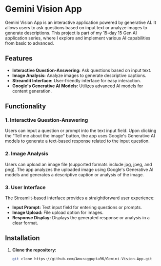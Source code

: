 # Gemini Vision App

Gemini Vision App is an interactive application powered by generative AI. It allows users to ask questions based on input text or analyze images to generate descriptions. This project is part of my 15-day 15 Gen AI application series, where I explore and implement various AI capabilities from basic to advanced.

## Features

- **Interactive Question-Answering:** Ask questions based on input text.
- **Image Analysis:** Analyze images to generate descriptive captions.
- **Streamlit Interface:** User-friendly interface for easy interaction.
- **Google's Generative AI Models:** Utilizes advanced AI models for content generation.

## Functionality

### 1. Interactive Question-Answering

Users can input a question or prompt into the text input field. Upon clicking the "Tell me about the image" button, the app uses Google's Generative AI models to generate a text-based response related to the input question.

### 2. Image Analysis

Users can upload an image file (supported formats include jpg, jpeg, and png). The app analyzes the uploaded image using Google's Generative AI models and generates a descriptive caption or analysis of the image.

### 3. User Interface

The Streamlit-based interface provides a straightforward user experience:
- **Input Prompt:** Text input field for entering questions or prompts.
- **Image Upload:** File upload option for images.
- **Response Display:** Displays the generated response or analysis in a clear format.

## Installation

1. **Clone the repository:**

   ```bash
   git clone https://github.com/Anuraggupta96/Gemini-Vision-App.git
